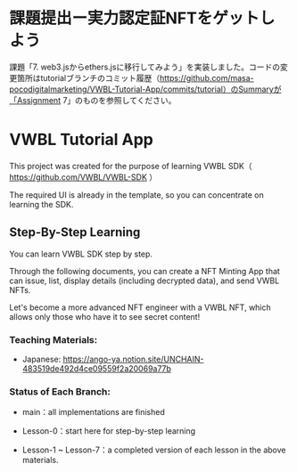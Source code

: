 # 課題提出ー実力認定証NFTをゲットしよう
課題「7. web3.jsからethers.jsに移行してみよう」を実装しました。コードの変更箇所はtutorialブランチのコミット履歴（https://github.com/masa-pocodigitalmarketing/VWBL-Tutorial-App/commits/tutorial）のSummaryが「Assignment 7」のものを参照してください。

# VWBL Tutorial App 　

This project was created for the purpose of learning VWBL SDK（ https://github.com/VWBL/VWBL-SDK ）

The required UI is already in the template, so you can concentrate on learning the SDK.

## Step-By-Step Learning

You can learn VWBL SDK step by step.

Through the following documents, you can create a NFT Minting App that can issue, list, display details (including decrypted data), and send VWBL NFTs.

Let's become a more advanced NFT engineer with a VWBL NFT, which allows only those who have it to see secret content!

### Teaching Materials:

- Japanese: https://ango-ya.notion.site/UNCHAIN-483519de492d4ce09559f2a20069a77b

### Status of Each Branch:

- main：all implementations are finished

- Lesson-0：start here for step-by-step learning

- Lesson-1 ~ Lesson-7：a completed version of each lesson in the above materials.
